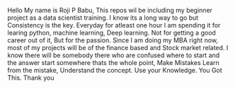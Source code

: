 Hello My name is Roji P Babu,
This repos wil be including my beginner project as a data scientist training. I know its a long way to go but Consistency is the key. Everyday for atleast one hour I am spending it for learing python, machine learning, Deep learning.
Not for getting a good career out of it, But for the passion.
Since I am doing my MBA right now, most of my projects will be of the finance based and Stock market related.
I know there will be somebody there who are confused where to start and the answer start somewhere thats the whole point, Make Mistakes Learn from the mistake, Understand the concept. Use your Knowledge.
You Got This.
Thank you
